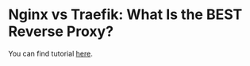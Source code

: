 # Nginx vs Traefik: What Is the BEST Reverse Proxy?

You can find tutorial [here](https://youtu.be/42RNqGdpELE).
